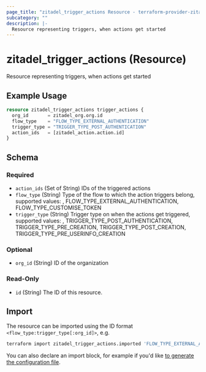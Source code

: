 ```yaml
---
page_title: "zitadel_trigger_actions Resource - terraform-provider-zitadel"
subcategory: ""
description: |-
  Resource representing triggers, when actions get started
---
```


# zitadel_trigger_actions (Resource)

Resource representing triggers, when actions get started

## Example Usage

```terraform
resource zitadel_trigger_actions trigger_actions {
  org_id       = zitadel_org.org.id
  flow_type    = "FLOW_TYPE_EXTERNAL_AUTHENTICATION"
  trigger_type = "TRIGGER_TYPE_POST_AUTHENTICATION"
  action_ids   = [zitadel_action.action.id]
}
```

<!-- schema generated by tfplugindocs -->
## Schema

### Required

- `action_ids` (Set of String) IDs of the triggered actions
- `flow_type` (String) Type of the flow to which the action triggers belong, supported values: , FLOW_TYPE_EXTERNAL_AUTHENTICATION, FLOW_TYPE_CUSTOMISE_TOKEN
- `trigger_type` (String) Trigger type on when the actions get triggered, supported values: , TRIGGER_TYPE_POST_AUTHENTICATION, TRIGGER_TYPE_PRE_CREATION, TRIGGER_TYPE_POST_CREATION, TRIGGER_TYPE_PRE_USERINFO_CREATION

### Optional

- `org_id` (String) ID of the organization

### Read-Only

- `id` (String) The ID of this resource.

## Import

The resource can be imported using the ID format `<flow_type:trigger_type[:org_id]>`, e.g.

```bash
terraform import zitadel_trigger_actions.imported 'FLOW_TYPE_EXTERNAL_AUTHENTICATION:TRIGGER_TYPE_POST_CREATION:123456789012345678'
```

You can also declare an import block, for example if you'd like [to generate the configuration file](https://developer.hashicorp.com/terraform/language/import/generating-configuration).
